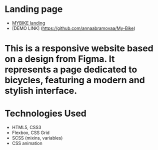 # Landing page
- [MYBIKE landing](https://www.figma.com/file/NZQAIydtHo5QkINyGLHNcq/BIKE-New-Version?node-id=0%3A1)
- [DEMO LINK] (https://github.com/annaabramovaa/My-Bike)

# This is a responsive website based on a design from Figma. It represents a page dedicated to bicycles, featuring a modern and stylish interface.

# Technologies Used
 - HTML5, CSS3
 - Flexbox, CSS Grid
 - SCSS (mixins, variables)
 - CSS animation
